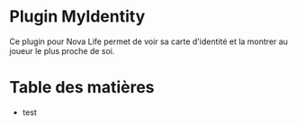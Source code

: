 # Plugin MyIdentity
Ce plugin pour Nova Life permet de voir sa carte d'identité et la montrer au joueur le plus proche de soi.

# Table des matières
- test
